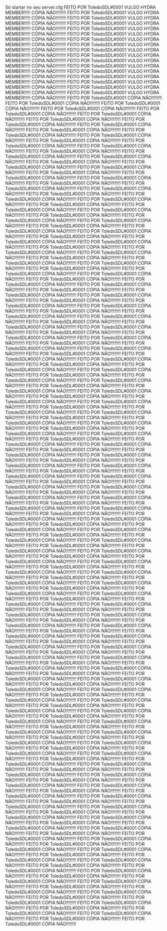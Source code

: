 Só startar no seu server.cfg
FEITO POR ToledoSDL#0001 VULGO HYDRA MEMBER!!!!! CÓPIA NÃO!!!!!!!!
FEITO POR ToledoSDL#0001 VULGO HYDRA MEMBER!!!!!  CÓPIA NÃO!!!!!!!!
FEITO POR ToledoSDL#0001 VULGO HYDRA MEMBER!!!!!  CÓPIA NÃO!!!!!!!!
FEITO POR ToledoSDL#0001 VULGO HYDRA MEMBER!!!!!  CÓPIA NÃO!!!!!!!!
FEITO POR ToledoSDL#0001 VULGO HYDRA MEMBER!!!!!  CÓPIA NÃO!!!!!!!!
FEITO POR ToledoSDL#0001 VULGO HYDRA MEMBER!!!!!  CÓPIA NÃO!!!!!!!!
FEITO POR ToledoSDL#0001 VULGO HYDRA MEMBER!!!!!  CÓPIA NÃO!!!!!!!!
FEITO POR ToledoSDL#0001 VULGO HYDRA MEMBER!!!!!  CÓPIA NÃO!!!!!!!!
FEITO POR ToledoSDL#0001 VULGO HYDRA MEMBER!!!!!  CÓPIA NÃO!!!!!!!!
FEITO POR ToledoSDL#0001 VULGO HYDRA MEMBER!!!!!  CÓPIA NÃO!!!!!!!!
FEITO POR ToledoSDL#0001 VULGO HYDRA MEMBER!!!!!  CÓPIA NÃO!!!!!!!!
FEITO POR ToledoSDL#0001 VULGO HYDRA MEMBER!!!!!  CÓPIA NÃO!!!!!!!!
FEITO POR ToledoSDL#0001 VULGO HYDRA MEMBER!!!!!  CÓPIA NÃO!!!!!!!!
FEITO POR ToledoSDL#0001  VULGO HYDRA MEMBER!!!!! CÓPIA NÃO!!!!!!!!
FEITO POR ToledoSDL#0001 VULGO HYDRA MEMBER!!!!!  CÓPIA NÃO!!!!!!!!
FEITO POR ToledoSDL#0001  VULGO HYDRA MEMBER!!!!! CÓPIA NÃO!!!!!!!!
FEITO POR ToledoSDL#0001  VULGO HYDRA MEMBER!!!!! CÓPIA NÃO!!!!!!!!
FEITO POR ToledoSDL#0001 CÓPIA NÃO!!!!!!!!
FEITO POR ToledoSDL#0001 CÓPIA NÃO!!!!!!!!
FEITO POR ToledoSDL#0001 CÓPIA NÃO!!!!!!!!
FEITO POR ToledoSDL#0001 CÓPIA NÃO!!!!!!!!
FEITO POR ToledoSDL#0001 CÓPIA NÃO!!!!!!!!
FEITO POR ToledoSDL#0001 CÓPIA NÃO!!!!!!!!
FEITO POR ToledoSDL#0001 CÓPIA NÃO!!!!!!!!
FEITO POR ToledoSDL#0001 CÓPIA NÃO!!!!!!!!
FEITO POR ToledoSDL#0001 CÓPIA NÃO!!!!!!!!
FEITO POR ToledoSDL#0001 CÓPIA NÃO!!!!!!!!
FEITO POR ToledoSDL#0001 CÓPIA NÃO!!!!!!!!
FEITO POR ToledoSDL#0001 CÓPIA NÃO!!!!!!!!
FEITO POR ToledoSDL#0001 CÓPIA NÃO!!!!!!!!
FEITO POR ToledoSDL#0001 CÓPIA NÃO!!!!!!!!
FEITO POR ToledoSDL#0001 CÓPIA NÃO!!!!!!!!
FEITO POR ToledoSDL#0001 CÓPIA NÃO!!!!!!!!
FEITO POR ToledoSDL#0001 CÓPIA NÃO!!!!!!!!
FEITO POR ToledoSDL#0001 CÓPIA NÃO!!!!!!!!
FEITO POR ToledoSDL#0001 CÓPIA NÃO!!!!!!!!
FEITO POR ToledoSDL#0001 CÓPIA NÃO!!!!!!!!
FEITO POR ToledoSDL#0001 CÓPIA NÃO!!!!!!!!
FEITO POR ToledoSDL#0001 CÓPIA NÃO!!!!!!!!
FEITO POR ToledoSDL#0001 CÓPIA NÃO!!!!!!!!
FEITO POR ToledoSDL#0001 CÓPIA NÃO!!!!!!!!
FEITO POR ToledoSDL#0001 CÓPIA NÃO!!!!!!!!
FEITO POR ToledoSDL#0001 CÓPIA NÃO!!!!!!!!
FEITO POR ToledoSDL#0001 CÓPIA NÃO!!!!!!!!
FEITO POR ToledoSDL#0001 CÓPIA NÃO!!!!!!!!
FEITO POR ToledoSDL#0001 CÓPIA NÃO!!!!!!!!
FEITO POR ToledoSDL#0001 CÓPIA NÃO!!!!!!!!
FEITO POR ToledoSDL#0001 CÓPIA NÃO!!!!!!!!
FEITO POR ToledoSDL#0001 CÓPIA NÃO!!!!!!!!
FEITO POR ToledoSDL#0001 CÓPIA NÃO!!!!!!!!
FEITO POR ToledoSDL#0001 CÓPIA NÃO!!!!!!!!
FEITO POR ToledoSDL#0001 CÓPIA NÃO!!!!!!!!
FEITO POR ToledoSDL#0001 CÓPIA NÃO!!!!!!!!
FEITO POR ToledoSDL#0001 CÓPIA NÃO!!!!!!!!
FEITO POR ToledoSDL#0001 CÓPIA NÃO!!!!!!!!
FEITO POR ToledoSDL#0001 CÓPIA NÃO!!!!!!!!
FEITO POR ToledoSDL#0001 CÓPIA NÃO!!!!!!!!
FEITO POR ToledoSDL#0001 CÓPIA NÃO!!!!!!!!
FEITO POR ToledoSDL#0001 CÓPIA NÃO!!!!!!!!
FEITO POR ToledoSDL#0001 CÓPIA NÃO!!!!!!!!
FEITO POR ToledoSDL#0001 CÓPIA NÃO!!!!!!!!
FEITO POR ToledoSDL#0001 CÓPIA NÃO!!!!!!!!
FEITO POR ToledoSDL#0001 CÓPIA NÃO!!!!!!!!
FEITO POR ToledoSDL#0001 CÓPIA NÃO!!!!!!!!
FEITO POR ToledoSDL#0001 CÓPIA NÃO!!!!!!!!
FEITO POR ToledoSDL#0001 CÓPIA NÃO!!!!!!!!
FEITO POR ToledoSDL#0001 CÓPIA NÃO!!!!!!!!
FEITO POR ToledoSDL#0001 CÓPIA NÃO!!!!!!!!
FEITO POR ToledoSDL#0001 CÓPIA NÃO!!!!!!!!
FEITO POR ToledoSDL#0001 CÓPIA NÃO!!!!!!!!
FEITO POR ToledoSDL#0001 CÓPIA NÃO!!!!!!!!
FEITO POR ToledoSDL#0001 CÓPIA NÃO!!!!!!!!
FEITO POR ToledoSDL#0001 CÓPIA NÃO!!!!!!!!
FEITO POR ToledoSDL#0001 CÓPIA NÃO!!!!!!!!
FEITO POR ToledoSDL#0001 CÓPIA NÃO!!!!!!!!
FEITO POR ToledoSDL#0001 CÓPIA NÃO!!!!!!!!
FEITO POR ToledoSDL#0001 CÓPIA NÃO!!!!!!!!
FEITO POR ToledoSDL#0001 CÓPIA NÃO!!!!!!!!
FEITO POR ToledoSDL#0001 CÓPIA NÃO!!!!!!!!
FEITO POR ToledoSDL#0001 CÓPIA NÃO!!!!!!!!
FEITO POR ToledoSDL#0001 CÓPIA NÃO!!!!!!!!
FEITO POR ToledoSDL#0001 CÓPIA NÃO!!!!!!!!
FEITO POR ToledoSDL#0001 CÓPIA NÃO!!!!!!!!
FEITO POR ToledoSDL#0001 CÓPIA NÃO!!!!!!!!
FEITO POR ToledoSDL#0001 CÓPIA NÃO!!!!!!!!
FEITO POR ToledoSDL#0001 CÓPIA NÃO!!!!!!!!
FEITO POR ToledoSDL#0001 CÓPIA NÃO!!!!!!!!
FEITO POR ToledoSDL#0001 CÓPIA NÃO!!!!!!!!
FEITO POR ToledoSDL#0001 CÓPIA NÃO!!!!!!!!
FEITO POR ToledoSDL#0001 CÓPIA NÃO!!!!!!!!
FEITO POR ToledoSDL#0001 CÓPIA NÃO!!!!!!!!
FEITO POR ToledoSDL#0001 CÓPIA NÃO!!!!!!!!
FEITO POR ToledoSDL#0001 CÓPIA NÃO!!!!!!!!
FEITO POR ToledoSDL#0001 CÓPIA NÃO!!!!!!!!
FEITO POR ToledoSDL#0001 CÓPIA NÃO!!!!!!!!
FEITO POR ToledoSDL#0001 CÓPIA NÃO!!!!!!!!
FEITO POR ToledoSDL#0001 CÓPIA NÃO!!!!!!!!
FEITO POR ToledoSDL#0001 CÓPIA NÃO!!!!!!!!
FEITO POR ToledoSDL#0001 CÓPIA NÃO!!!!!!!!
FEITO POR ToledoSDL#0001 CÓPIA NÃO!!!!!!!!
FEITO POR ToledoSDL#0001 CÓPIA NÃO!!!!!!!!
FEITO POR ToledoSDL#0001 CÓPIA NÃO!!!!!!!!
FEITO POR ToledoSDL#0001 CÓPIA NÃO!!!!!!!!
FEITO POR ToledoSDL#0001 CÓPIA NÃO!!!!!!!!
FEITO POR ToledoSDL#0001 CÓPIA NÃO!!!!!!!!
FEITO POR ToledoSDL#0001 CÓPIA NÃO!!!!!!!!
FEITO POR ToledoSDL#0001 CÓPIA NÃO!!!!!!!!
FEITO POR ToledoSDL#0001 CÓPIA NÃO!!!!!!!!
FEITO POR ToledoSDL#0001 CÓPIA NÃO!!!!!!!!
FEITO POR ToledoSDL#0001 CÓPIA NÃO!!!!!!!!
FEITO POR ToledoSDL#0001 CÓPIA NÃO!!!!!!!!
FEITO POR ToledoSDL#0001 CÓPIA NÃO!!!!!!!!
FEITO POR ToledoSDL#0001 CÓPIA NÃO!!!!!!!!
FEITO POR ToledoSDL#0001 CÓPIA NÃO!!!!!!!!
FEITO POR ToledoSDL#0001 CÓPIA NÃO!!!!!!!!
FEITO POR ToledoSDL#0001 CÓPIA NÃO!!!!!!!!
FEITO POR ToledoSDL#0001 CÓPIA NÃO!!!!!!!!
FEITO POR ToledoSDL#0001 CÓPIA NÃO!!!!!!!!
FEITO POR ToledoSDL#0001 CÓPIA NÃO!!!!!!!!
FEITO POR ToledoSDL#0001 CÓPIA NÃO!!!!!!!!
FEITO POR ToledoSDL#0001 CÓPIA NÃO!!!!!!!!
FEITO POR ToledoSDL#0001 CÓPIA NÃO!!!!!!!!
FEITO POR ToledoSDL#0001 CÓPIA NÃO!!!!!!!!
FEITO POR ToledoSDL#0001 CÓPIA NÃO!!!!!!!!
FEITO POR ToledoSDL#0001 CÓPIA NÃO!!!!!!!!
FEITO POR ToledoSDL#0001 CÓPIA NÃO!!!!!!!!
FEITO POR ToledoSDL#0001 CÓPIA NÃO!!!!!!!!
FEITO POR ToledoSDL#0001 CÓPIA NÃO!!!!!!!!
FEITO POR ToledoSDL#0001 CÓPIA NÃO!!!!!!!!
FEITO POR ToledoSDL#0001 CÓPIA NÃO!!!!!!!!
FEITO POR ToledoSDL#0001 CÓPIA NÃO!!!!!!!!
FEITO POR ToledoSDL#0001 CÓPIA NÃO!!!!!!!!
FEITO POR ToledoSDL#0001 CÓPIA NÃO!!!!!!!!
FEITO POR ToledoSDL#0001 CÓPIA NÃO!!!!!!!!
FEITO POR ToledoSDL#0001 CÓPIA NÃO!!!!!!!!
FEITO POR ToledoSDL#0001 CÓPIA NÃO!!!!!!!!
FEITO POR ToledoSDL#0001 CÓPIA NÃO!!!!!!!!
FEITO POR ToledoSDL#0001 CÓPIA NÃO!!!!!!!!
FEITO POR ToledoSDL#0001 CÓPIA NÃO!!!!!!!!
FEITO POR ToledoSDL#0001 CÓPIA NÃO!!!!!!!!
FEITO POR ToledoSDL#0001 CÓPIA NÃO!!!!!!!!
FEITO POR ToledoSDL#0001 CÓPIA NÃO!!!!!!!!
FEITO POR ToledoSDL#0001 CÓPIA NÃO!!!!!!!!
FEITO POR ToledoSDL#0001 CÓPIA NÃO!!!!!!!!
FEITO POR ToledoSDL#0001 CÓPIA NÃO!!!!!!!!
FEITO POR ToledoSDL#0001 CÓPIA NÃO!!!!!!!!
FEITO POR ToledoSDL#0001 CÓPIA NÃO!!!!!!!!
FEITO POR ToledoSDL#0001 CÓPIA NÃO!!!!!!!!
FEITO POR ToledoSDL#0001 CÓPIA NÃO!!!!!!!!
FEITO POR ToledoSDL#0001 CÓPIA NÃO!!!!!!!!
FEITO POR ToledoSDL#0001 CÓPIA NÃO!!!!!!!!
FEITO POR ToledoSDL#0001 CÓPIA NÃO!!!!!!!!
FEITO POR ToledoSDL#0001 CÓPIA NÃO!!!!!!!!
FEITO POR ToledoSDL#0001 CÓPIA NÃO!!!!!!!!
FEITO POR ToledoSDL#0001 CÓPIA NÃO!!!!!!!!
FEITO POR ToledoSDL#0001 CÓPIA NÃO!!!!!!!!
FEITO POR ToledoSDL#0001 CÓPIA NÃO!!!!!!!!
FEITO POR ToledoSDL#0001 CÓPIA NÃO!!!!!!!!
FEITO POR ToledoSDL#0001 CÓPIA NÃO!!!!!!!!
FEITO POR ToledoSDL#0001 CÓPIA NÃO!!!!!!!!
FEITO POR ToledoSDL#0001 CÓPIA NÃO!!!!!!!!
FEITO POR ToledoSDL#0001 CÓPIA NÃO!!!!!!!!
FEITO POR ToledoSDL#0001 CÓPIA NÃO!!!!!!!!
FEITO POR ToledoSDL#0001 CÓPIA NÃO!!!!!!!!
FEITO POR ToledoSDL#0001 CÓPIA NÃO!!!!!!!!
FEITO POR ToledoSDL#0001 CÓPIA NÃO!!!!!!!!
FEITO POR ToledoSDL#0001 CÓPIA NÃO!!!!!!!!
FEITO POR ToledoSDL#0001 CÓPIA NÃO!!!!!!!!
FEITO POR ToledoSDL#0001 CÓPIA NÃO!!!!!!!!
FEITO POR ToledoSDL#0001 CÓPIA NÃO!!!!!!!!
FEITO POR ToledoSDL#0001 CÓPIA NÃO!!!!!!!!
FEITO POR ToledoSDL#0001 CÓPIA NÃO!!!!!!!!
FEITO POR ToledoSDL#0001 CÓPIA NÃO!!!!!!!!
FEITO POR ToledoSDL#0001 CÓPIA NÃO!!!!!!!!
FEITO POR ToledoSDL#0001 CÓPIA NÃO!!!!!!!!
FEITO POR ToledoSDL#0001 CÓPIA NÃO!!!!!!!!
FEITO POR ToledoSDL#0001 CÓPIA NÃO!!!!!!!!
FEITO POR ToledoSDL#0001 CÓPIA NÃO!!!!!!!!
FEITO POR ToledoSDL#0001 CÓPIA NÃO!!!!!!!!
FEITO POR ToledoSDL#0001 CÓPIA NÃO!!!!!!!!
FEITO POR ToledoSDL#0001 CÓPIA NÃO!!!!!!!!
FEITO POR ToledoSDL#0001 CÓPIA NÃO!!!!!!!!
FEITO POR ToledoSDL#0001 CÓPIA NÃO!!!!!!!!
FEITO POR ToledoSDL#0001 CÓPIA NÃO!!!!!!!!
FEITO POR ToledoSDL#0001 CÓPIA NÃO!!!!!!!!
FEITO POR ToledoSDL#0001 CÓPIA NÃO!!!!!!!!
FEITO POR ToledoSDL#0001 CÓPIA NÃO!!!!!!!!
FEITO POR ToledoSDL#0001 CÓPIA NÃO!!!!!!!!
FEITO POR ToledoSDL#0001 CÓPIA NÃO!!!!!!!!
FEITO POR ToledoSDL#0001 CÓPIA NÃO!!!!!!!!
FEITO POR ToledoSDL#0001 CÓPIA NÃO!!!!!!!!
FEITO POR ToledoSDL#0001 CÓPIA NÃO!!!!!!!!
FEITO POR ToledoSDL#0001 CÓPIA NÃO!!!!!!!!
FEITO POR ToledoSDL#0001 CÓPIA NÃO!!!!!!!!
FEITO POR ToledoSDL#0001 CÓPIA NÃO!!!!!!!!
FEITO POR ToledoSDL#0001 CÓPIA NÃO!!!!!!!!
FEITO POR ToledoSDL#0001 CÓPIA NÃO!!!!!!!!
FEITO POR ToledoSDL#0001 CÓPIA NÃO!!!!!!!!
FEITO POR ToledoSDL#0001 CÓPIA NÃO!!!!!!!!
FEITO POR ToledoSDL#0001 CÓPIA NÃO!!!!!!!!
FEITO POR ToledoSDL#0001 CÓPIA NÃO!!!!!!!!
FEITO POR ToledoSDL#0001 CÓPIA NÃO!!!!!!!!
FEITO POR ToledoSDL#0001 CÓPIA NÃO!!!!!!!!
FEITO POR ToledoSDL#0001 CÓPIA NÃO!!!!!!!!
FEITO POR ToledoSDL#0001 CÓPIA NÃO!!!!!!!!
FEITO POR ToledoSDL#0001 CÓPIA NÃO!!!!!!!!
FEITO POR ToledoSDL#0001 CÓPIA NÃO!!!!!!!!
FEITO POR ToledoSDL#0001 CÓPIA NÃO!!!!!!!!
FEITO POR ToledoSDL#0001 CÓPIA NÃO!!!!!!!!
FEITO POR ToledoSDL#0001 CÓPIA NÃO!!!!!!!!
FEITO POR ToledoSDL#0001 CÓPIA NÃO!!!!!!!!
FEITO POR ToledoSDL#0001 CÓPIA NÃO!!!!!!!!
FEITO POR ToledoSDL#0001 CÓPIA NÃO!!!!!!!!
FEITO POR ToledoSDL#0001 CÓPIA NÃO!!!!!!!!
FEITO POR ToledoSDL#0001 CÓPIA NÃO!!!!!!!!
FEITO POR ToledoSDL#0001 CÓPIA NÃO!!!!!!!!
FEITO POR ToledoSDL#0001 CÓPIA NÃO!!!!!!!!
FEITO POR ToledoSDL#0001 CÓPIA NÃO!!!!!!!!
FEITO POR ToledoSDL#0001 CÓPIA NÃO!!!!!!!!
FEITO POR ToledoSDL#0001 CÓPIA NÃO!!!!!!!!
FEITO POR ToledoSDL#0001 CÓPIA NÃO!!!!!!!!
FEITO POR ToledoSDL#0001 CÓPIA NÃO!!!!!!!!
FEITO POR ToledoSDL#0001 CÓPIA NÃO!!!!!!!!
FEITO POR ToledoSDL#0001 CÓPIA NÃO!!!!!!!!
FEITO POR ToledoSDL#0001 CÓPIA NÃO!!!!!!!!
FEITO POR ToledoSDL#0001 CÓPIA NÃO!!!!!!!!
FEITO POR ToledoSDL#0001 CÓPIA NÃO!!!!!!!!
FEITO POR ToledoSDL#0001 CÓPIA NÃO!!!!!!!!
FEITO POR ToledoSDL#0001 CÓPIA NÃO!!!!!!!!
FEITO POR ToledoSDL#0001 CÓPIA NÃO!!!!!!!!
FEITO POR ToledoSDL#0001 CÓPIA NÃO!!!!!!!!
FEITO POR ToledoSDL#0001 CÓPIA NÃO!!!!!!!!
FEITO POR ToledoSDL#0001 CÓPIA NÃO!!!!!!!!
FEITO POR ToledoSDL#0001 CÓPIA NÃO!!!!!!!!
FEITO POR ToledoSDL#0001 CÓPIA NÃO!!!!!!!!
FEITO POR ToledoSDL#0001 CÓPIA NÃO!!!!!!!!
FEITO POR ToledoSDL#0001 CÓPIA NÃO!!!!!!!!
FEITO POR ToledoSDL#0001 CÓPIA NÃO!!!!!!!!
FEITO POR ToledoSDL#0001 CÓPIA NÃO!!!!!!!!
FEITO POR ToledoSDL#0001 CÓPIA NÃO!!!!!!!!
FEITO POR ToledoSDL#0001 CÓPIA NÃO!!!!!!!!
FEITO POR ToledoSDL#0001 CÓPIA NÃO!!!!!!!!
FEITO POR ToledoSDL#0001 CÓPIA NÃO!!!!!!!!
FEITO POR ToledoSDL#0001 CÓPIA NÃO!!!!!!!!
FEITO POR ToledoSDL#0001 CÓPIA NÃO!!!!!!!!
FEITO POR ToledoSDL#0001 CÓPIA NÃO!!!!!!!!
FEITO POR ToledoSDL#0001 CÓPIA NÃO!!!!!!!!
FEITO POR ToledoSDL#0001 CÓPIA NÃO!!!!!!!!
FEITO POR ToledoSDL#0001 CÓPIA NÃO!!!!!!!!
FEITO POR ToledoSDL#0001 CÓPIA NÃO!!!!!!!!
